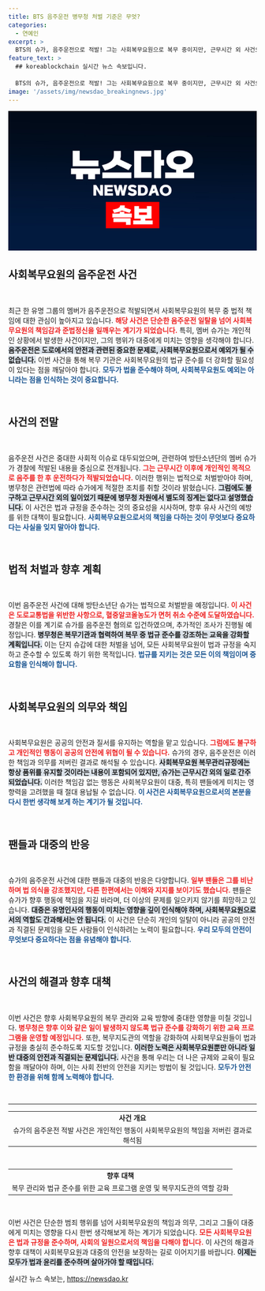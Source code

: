 ```yaml
---
title: BTS 음주운전 병무청 처벌 기준은 무엇?
categories:
  - 연예인
excerpt: >
  BTS의 슈가, 음주운전으로 적발! 그는 사회복무요원으로 복무 중이지만, 근무시간 외 사건으로 병무청의 별도 징계는 없다는 입장. 그의 법적 처벌은 불가피하다.
feature_text: >
  ## koreablockchain 실시간 뉴스 속보입니다.

  BTS의 슈가, 음주운전으로 적발! 그는 사회복무요원으로 복무 중이지만, 근무시간 외 사건으로 병무청의 별도 징계는 없다는 입장. 그의 법적 처벌은 불가피하다.
image: '/assets/img/newsdao_breakingnews.jpg'
---
```


<p><img src="/assets/img/newsdao_breakingnews.jpg" alt="koreablockchain 속보" /></p>

<h2 data-ke-size="size26">사회복무요원의 음주운전 사건</h2>

<p data-ke-size="size16">&nbsp;</p>

<p>최근 한 유명 그룹의 멤버가 음주운전으로 적발되면서 사회복무요원의 복무 중 법적 책임에 대한 관심이 높아지고 있습니다. <b><span style="color: #ee2323;">해당 사건은 단순한 음주운전 일탈을 넘어 사회복무요원의 책임감과 준법정신을 일깨우는 계기가 되었습니다.</span></b> 특히, 멤버 슈가는 개인적인 상황에서 발생한 사건이지만, 그의 행위가 대중에게 미치는 영향을 생각해야 합니다. <b><span style="background-color: #21538527;">음주운전은 도로에서의 안전과 관련된 중요한 문제로, 사회복무요원으로서 예외가 될 수 없습니다.</span></b> 이번 사건을 통해 복무 기관은 사회복무요원의 법규 준수를 더 강화할 필요성이 있다는 점을 깨달아야 합니다. <b><span style="color: #1a5490;">모두가 법을 준수해야 하며, 사회복무요원도 예외는 아니라는 점을 인식하는 것이 중요합니다.</span></b></p>

<p data-ke-size="size16">&nbsp;</p>

<h2 data-ke-size="size26">사건의 전말</h2>

<p data-ke-size="size16">&nbsp;</p>

<p>음주운전 사건은 중대한 사회적 이슈로 대두되었으며, 관련하여 방탄소년단의 멤버 슈가가 경찰에 적발된 내용을 중심으로 전개됩니다. <b><span style="color: #ee2323;">그는 근무시간 이후에 개인적인 목적으로 음주를 한 후 운전하다가 적발되었습니다.</span></b> 이러한 행위는 법적으로 처벌받아야 하며, 병무청은 관련법에 따라 슈가에게 적절한 조치를 취할 것이라 밝혔습니다. <b><span style="background-color: #21538527;">그럼에도 불구하고 근무시간 외의 일이었기 때문에 병무청 차원에서 별도의 징계는 없다고 설명했습니다.</span></b> 이 사건은 법과 규정을 준수하는 것의 중요성을 시사하며, 향후 유사 사건의 예방를 위한 대책이 필요합니다. <b><span style="color: #1a5490;">사회복무요원으로서의 책임을 다하는 것이 무엇보다 중요하다는 사실을 잊지 말아야 합니다.</span></b></p>

<p data-ke-size="size16">&nbsp;</p>

<h2 data-ke-size="size26">법적 처벌과 향후 계획</h2>

<p data-ke-size="size16">&nbsp;</p>

<p>이번 음주운전 사건에 대해 방탄소년단 슈가는 법적으로 처벌받을 예정입니다. <b><span style="color: #ee2323;">이 사건은 도로교통법을 위반한 사항으로, 혈중알코올농도가 면허 취소 수준에 도달하였습니다.</span></b> 경찰은 이를 계기로 슈가를 음주운전 혐의로 입건하였으며, 추가적인 조사가 진행될 예정입니다. <b><span style="background-color: #21538527;">병무청은 복무기관과 협력하여 복무 중 법규 준수를 강조하는 교육을 강화할 계획입니다.</span></b> 이는 단지 슈갑에 대한 처벌을 넘어, 모든 사회복무요원이 법과 규정을 숙지하고 준수할 수 있도록 하기 위한 목적입니다. <b><span style="color: #1a5490;">법규를 지키는 것은 모든 이의 책임이며 중요함을 인식해야 합니다.</span></b></p>

<p data-ke-size="size16">&nbsp;</p>

<h2 data-ke-size="size26">사회복무요원의 의무와 책임</h2>

<p data-ke-size="size16">&nbsp;</p>

<p>사회복무요원은 공공의 안전과 질서를 유지하는 역할을 맡고 있습니다. <b><span style="color: #ee2323;">그럼에도 불구하고 개인적인 행동이 공공의 안전에 위협이 될 수 있습니다.</span></b> 슈가의 경우, 음주운전은 이러한 책임과 의무를 저버린 결과로 해석될 수 있습니다. <b><span style="background-color: #21538527;">사회복무요원 복무관리규정에는 항상 품위를 유지할 것이라는 내용이 포함되어 있지만, 슈가는 근무시간 외의 일로 간주되었습니다.</span></b> 이러한 책임감 없는 행동은 사회복무요원이 대중, 특히 팬들에게 미치는 영향력을 고려했을 때 절대 용납될 수 없습니다. <b><span style="color: #1a5490;">이 사건은 사회복무요원으로서의 본분을 다시 한번 생각해 보게 하는 계기가 될 것입니다.</span></b></p>

<p data-ke-size="size16">&nbsp;</p>

<h2 data-ke-size="size26">팬들과 대중의 반응</h2>

<p data-ke-size="size16">&nbsp;</p>

<p>슈가의 음주운전 사건에 대한 팬들과 대중의 반응은 다양합니다. <b><span style="color: #ee2323;">일부 팬들은 그를 비난하며 법 의식을 강조했지만, 다른 한편에서는 이해와 지지를 보이기도 했습니다.</span></b> 팬들은 슈가가 향후 행동에 책임을 지길 바라며, 더 이상의 문제를 일으키지 않기를 희망하고 있습니다. <b><span style="background-color: #21538527;">대중은 유명인사의 행동이 미치는 영향을 깊이 인식해야 하며, 사회복무요원으로서의 역할도 간과해서는 안 됩니다.</span></b> 이 사건은 단순히 개인의 일탈이 아니라 공공의 안전과 직결된 문제임을 모든 사람들이 인식하려는 노력이 필요합니다. <b><span style="color: #1a5490;">우리 모두의 안전이 무엇보다 중요하다는 점을 유념해야 합니다.</span></b></p>

<p data-ke-size="size16">&nbsp;</p>

<h2 data-ke-size="size26">사건의 해결과 향후 대책</h2>

<p data-ke-size="size16">&nbsp;</p>

<p>이번 사건은 향후 사회복무요원의 복무 관리와 교육 방향에 중대한 영향을 미칠 것입니다. <b><span style="color: #ee2323;">병무청은 향후 이와 같은 일이 발생하지 않도록 법규 준수를 강화하기 위한 교육 프로그램을 운영할 예정입니다.</span></b> 또한, 복무지도관의 역할을 강화하여 사회복무요원들이 법과 규정을 충실히 준수하도록 지도할 것입니다. <b><span style="background-color: #21538527;">이러한 노력은 사회복무요원뿐만 아니라 일반 대중의 안전과 직결되는 문제입니다.</span></b> 사건을 통해 우리는 더 나은 규제와 교육이 필요함을 깨달아야 하며, 이는 사회 전반의 안전을 지키는 방법이 될 것입니다. <b><span style="color: #1a5490;">모두가 안전한 환경을 위해 함께 노력해야 합니다.</span></b></p>

<p data-ke-size="size16">&nbsp;</p>

<hr />

<table style="width: 100%;">
    <tr>
        <td style="text-align: center; height: 17px;"><b>사건 개요</b></td>
    </tr>
    <tr>
        <td style="text-align: center; height: 17px;">슈가의 음주운전 적발 사건은 개인적인 행동이 사회복무요원의 책임을 저버린 결과로 해석됨</td>
    </tr>
</table>

<p data-ke-size="size16">&nbsp;</p>

<table style="width: 100%;">
    <tr>
        <td style="text-align: center; height: 17px;"><b>향후 대책</b></td>
    </tr>
    <tr>
        <td style="text-align: center; height: 17px;">복무 관리와 법규 준수를 위한 교육 프로그램 운영 및 복무지도관의 역할 강화</td>
    </tr>
</table>

<p data-ke-size="size16">&nbsp;</p>

<p>이번 사건은 단순한 범죄 행위를 넘어 사회복무요원의 책임과 의무, 그리고 그들이 대중에게 미치는 영향을 다시 한번 생각해보게 하는 계기가 되었습니다. <b><span style="color: #ee2323;">모든 사회복무요원은 법과 규정을 준수하며, 사회의 일원으로서의 책임을 다해야 합니다.</span></b> 이 사건의 해결과 향후 대책이 사회복무요원과 대중의 안전을 보장하는 길로 이어지기를 바랍니다. <b><span style="background-color: #21538527;">이제는 모두가 법과 윤리를 준수하며 살아가야 할 때입니다.</span></b></p>
실시간 뉴스 속보는, <a href="https://newsdao.kr" rel="dofollow">https://newsdao.kr</a>



